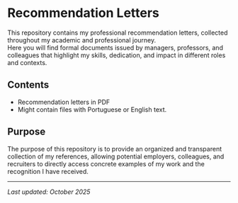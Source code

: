 # Recommendation Letters

This repository contains my professional recommendation letters, collected throughout my academic and professional journey.  
Here you will find formal documents issued by managers, professors, and colleagues that highlight my skills, dedication, and impact in different roles and contexts.  

## Contents
- Recommendation letters in PDF
- Might contain files with Portuguese or English text. 

## Purpose
The purpose of this repository is to provide an organized and transparent collection of my references, allowing potential employers, colleagues, and recruiters to directly access concrete examples of my work and the recognition I have received.  

---
*Last updated: October 2025*
